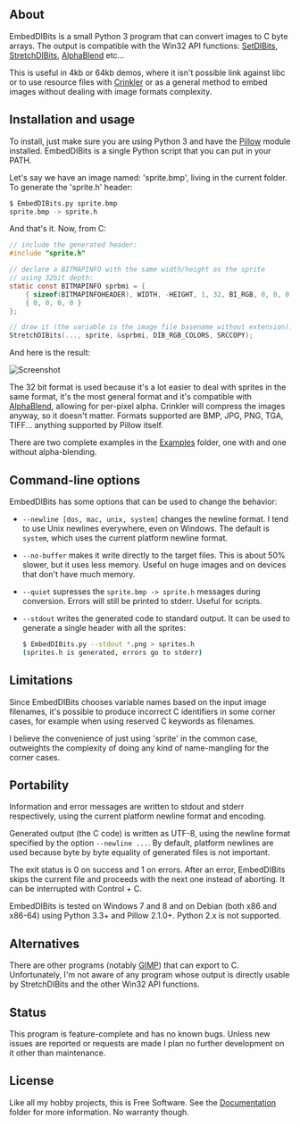 
## About

EmbedDIBits is a small Python 3 program that can convert images to C
byte arrays. The output is compatible with the Win32 API functions:
[SetDIBits][], [StretchDIBits][], [AlphaBlend][] etc...

This is useful in 4kb or 64kb demos, where it isn't possible link against
libc or to use resource files with [Crinkler][] or as a general method
to embed images without dealing with image formats complexity.

## Installation and usage

To install, just make sure you are using Python 3 and have the [Pillow][]
module installed. EmbedDIBits is a single Python script that you can put
in your PATH.

Let's say we have an image named: 'sprite.bmp', living in the current
folder. To generate the 'sprite.h' header:

```bash
$ EmbedDIBits.py sprite.bmp
sprite.bmp -> sprite.h
```

And that's it. Now, from C:

```c
// include the generated header:
#include "sprite.h"

// declare a BITMAPINFO with the same width/height as the sprite
// using 32bit depth:
static const BITMAPINFO sprbmi = {
    { sizeof(BITMAPINFOHEADER), WIDTH, -HEIGHT, 1, 32, BI_RGB, 0, 0, 0, 0, 0 },
    { 0, 0, 0, 0 }
};

// draw it (the variable is the image file basename without extension):
StretchDIBits(..., sprite, &sprbmi, DIB_RGB_COLORS, SRCCOPY);
```

And here is the result:

![Screenshot](https://raw.github.com/Beluki/EmbedDIBits/master/Screenshot/Screenshot.png)

The 32 bit format is used because it's a lot easier to deal with sprites
in the same format, it's the most general format and it's compatible with
[AlphaBlend][], allowing for per-pixel alpha. Crinkler will compress
the images anyway, so it doesn't matter. Formats supported are BMP, JPG,
PNG, TGA, TIFF... anything supported by Pillow itself.

There are two complete examples in the [Examples][] folder, one with and one
without alpha-blending.

## Command-line options

EmbedDIBits has some options that can be used to change the behavior:

* `--newline [dos, mac, unix, system]` changes the newline format.
  I tend to use Unix newlines everywhere, even on Windows. The default is
  `system`, which uses the current platform newline format.

* `--no-buffer` makes it write directly to the target files. This is about
  50% slower, but it uses less memory. Useful on huge images and on devices
  that don't have much memory.

* `--quiet` supresses the `sprite.bmp -> sprite.h` messages during conversion.
  Errors will still be printed to stderr. Useful for scripts.

* `--stdout` writes the generated code to standard output. It can be used
  to generate a single header with all the sprites:

  ```bash
  $ EmbedDIBits.py --stdout *.png > sprites.h
  (sprites.h is generated, errors go to stderr)
  ```

## Limitations

Since EmbedDIBits chooses variable names based on the input image filenames,
it's possible to produce incorrect C identifiers in some corner cases, for
example when using reserved C keywords as filenames.

I believe the convenience of just using 'sprite' in the common case, outweights
the complexity of doing any kind of name-mangling for the corner cases.

## Portability

Information and error messages are written to stdout and stderr
respectively, using the current platform newline format and encoding.

Generated output (the C code) is written as UTF-8, using the newline format
specified by the option `--newline ...`. By default, platform newlines are used
because byte by byte equality of generated files is not important.

The exit status is 0 on success and 1 on errors. After an error,
EmbedDIBits skips the current file and proceeds with the next one
instead of aborting. It can be interrupted with Control + C.

EmbedDIBits is tested on Windows 7 and 8 and on Debian (both x86 and x86-64)
using Python 3.3+ and Pillow 2.1.0+. Python 2.x is not supported.

## Alternatives

There are other programs (notably [GIMP][]) that can export to C. Unfortunately,
I'm not aware of any program whose output is directly usable by StretchDIBits
and the other Win32 API functions.

## Status

This program is feature-complete and has no known bugs. Unless new issues
are reported or requests are made I plan no further development on it other
than maintenance.

## License

Like all my hobby projects, this is Free Software. See the [Documentation][]
folder for more information. No warranty though.

[AlphaBlend]: http://msdn.microsoft.com/en-us/library/windows/desktop/dd183351%28v=vs.85%29.aspx
[SetDIBits]: http://msdn.microsoft.com/en-us/library/windows/desktop/dd162973%28v=vs.85%29.aspx
[StretchDIBits]: http://msdn.microsoft.com/en-us/library/windows/desktop/dd145121%28v=vs.85%29.aspx

[Crinkler]: http://www.crinkler.net
[GIMP]: http://www.gimp.org
[Pillow]: https://pypi.python.org/pypi/Pillow

[Documentation]: https://github.com/Beluki/EmbedDIBits/tree/master/Documentation
[Examples]: https://github.com/Beluki/EmbedDIBits/tree/master/Examples

